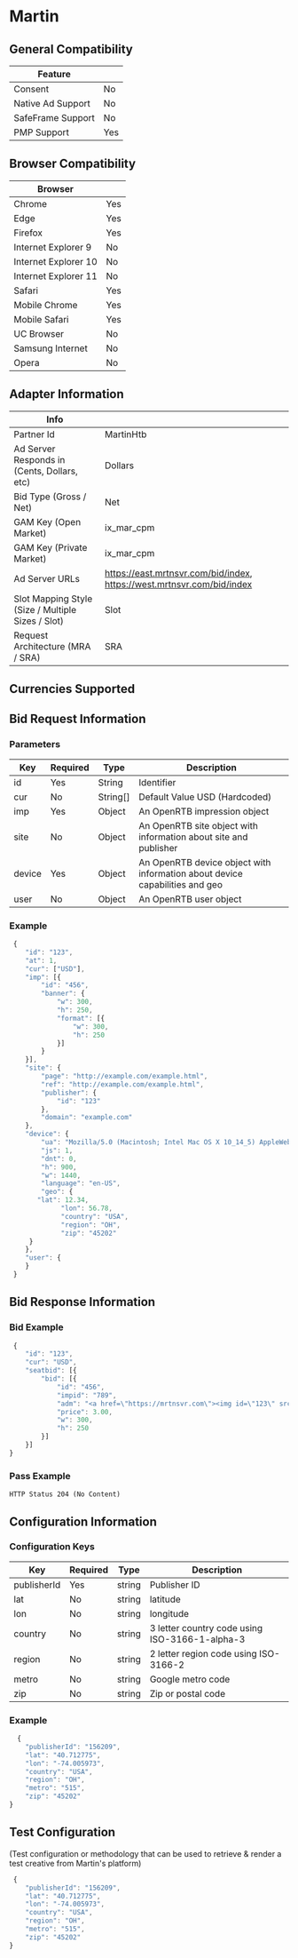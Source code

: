 # Martin
## General Compatibility
|Feature|  |
|---|---|
| Consent | No |
| Native Ad Support | No |
| SafeFrame Support | No |
| PMP Support | Yes |
 
## Browser Compatibility
| Browser |  |
|--- |---|
| Chrome | Yes |
| Edge | Yes |
| Firefox | Yes |
| Internet Explorer 9 | No |
| Internet Explorer 10 | No |
| Internet Explorer 11 | No |
| Safari | Yes |
| Mobile Chrome | Yes |
| Mobile Safari | Yes |
| UC Browser | No |
| Samsung Internet | No |
| Opera | No |
 
## Adapter Information
| Info | |
|---|---|
| Partner Id | MartinHtb |
| Ad Server Responds in (Cents, Dollars, etc) | Dollars |
| Bid Type (Gross / Net) | Net |
| GAM Key (Open Market) | ix_mar_cpm |
| GAM Key (Private Market) | ix_mar_cpm |
| Ad Server URLs | https://east.mrtnsvr.com/bid/index, https://west.mrtnsvr.com/bid/index |
| Slot Mapping Style (Size / Multiple Sizes / Slot) | Slot |
| Request Architecture (MRA / SRA) | SRA |
 
## Currencies Supported
 
## Bid Request Information
### Parameters
| Key | Required | Type | Description |
|---|---|---|---|
|id|Yes|String| Identifier |
|cur|No|String[]| Default Value USD (Hardcoded) |
|imp|Yes|Object| An OpenRTB impression object  |
|site|No|Object| An OpenRTB site object with information about site and publisher |
|device|Yes|Object| An OpenRTB device object with information about device capabilities and geo |
|user|No|Object| An OpenRTB user object |
 
### Example
```javascript
 {
 	"id": "123",
 	"at": 1,
 	"cur": ["USD"],
 	"imp": [{
 		"id": "456",
 		"banner": {
 			"w": 300,
 			"h": 250,
 			"format": [{
 				"w": 300,
 				"h": 250
 			}]
 		}
 	}],
 	"site": {
 		"page": "http://example.com/example.html",
 		"ref": "http://example.com/example.html",
 		"publisher": {
 			"id": "123"
 		},
 		"domain": "example.com"
 	},
 	"device": {
 		"ua": "Mozilla/5.0 (Macintosh; Intel Mac OS X 10_14_5) AppleWebKit/537.36 (KHTML, like Gecko) Chrome/76.0.3809.87 Safari/537.36",
 		"js": 1,
 		"dnt": 0,
 		"h": 900,
 		"w": 1440,
 		"language": "en-US",
 		"geo": {
       "lat": 12.34,
			 "lon": 56.78,
			 "country": "USA",
			 "region": "OH",
			 "zip": "45202"
     }
 	},
 	"user": {
 	}
 }
```
 
## Bid Response Information
### Bid Example
```javascript
 {
	"id": "123",
	"cur": "USD",
	"seatbid": [{
		"bid": [{
			"id": "456",
			"impid": "789",
			"adm": "<a href=\"https://mrtnsvr.com\"><img id=\"123\" src=\"https://mrtnsvr.com\"></a>",
			"price": 3.00,
			"w": 300,
			"h": 250
		}]
	}]
}
```
### Pass Example
`HTTP Status 204 (No Content)`
 
## Configuration Information
### Configuration Keys
| Key | Required | Type | Description |
|---|---|---|---|
|publisherId|Yes|string|Publisher ID|
|lat|No|string|latitude|
|lon|No|string|longitude|
|country|No|string|3 letter country code using ISO-3166-1-alpha-3|
|region|No|string|2 letter region code using ISO-3166-2|
|metro|No|string|Google metro code|
|zip|No|string|Zip or postal code|
### Example
```javascript
  {
	"publisherId": "156209",
	"lat": "40.712775",
	"lon": "-74.005973",
	"country": "USA",
	"region": "OH",
	"metro": "515",
	"zip": "45202"
}
```

## Test Configuration
(Test configuration or methodology that can be used to retrieve & render a test creative from Martin's platform)
```javascript
 {
	"publisherId": "156209",
	"lat": "40.712775",
	"lon": "-74.005973",
	"country": "USA",
	"region": "OH",
	"metro": "515",
	"zip": "45202"
}
```
